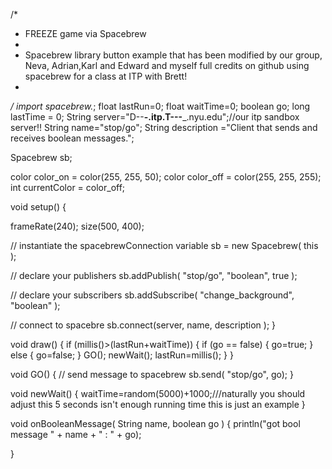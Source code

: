 /*
 * FREEZE game via Spacebrew
 *
 *   Spacebrew library button example that has been modified by our group, Neva, Adrian,Karl and Edward and myself full credits on github
 using spacebrew for a class at ITP with Brett!
 * 
 */
import spacebrew.*;
float lastRun=0;
float waitTime=0;
boolean go;
long lastTime = 0;
String server="D--__-.itp.T---___.nyu.edu";//our itp sandbox server!!
String name="stop/go";
String description ="Client that sends and receives boolean messages.";

Spacebrew sb;

color color_on = color(255, 255, 50);
color color_off = color(255, 255, 255);
int currentColor = color_off;

void setup() {

  frameRate(240);
  size(500, 400);

  // instantiate the spacebrewConnection variable
  sb = new Spacebrew( this );

  // declare your publishers
  sb.addPublish( "stop/go", "boolean", true ); 


  // declare your subscribers
  sb.addSubscribe( "change_background", "boolean" );

  // connect to spacebre
  sb.connect(server, name, description );
}

void draw() {
  if (millis()>(lastRun+waitTime)) { 
    if (go == false) {
      go=true;
    }
    else {
      go=false;
    }
    GO();
    newWait();
    lastRun=millis();
  }
}

void GO() {
  // send message to spacebrew
  sb.send( "stop/go", go);
}


void newWait() {
  waitTime=random(5000)+1000;///naturally you should adjust this 5 seconds isn't enough running time this is just an example
}

void onBooleanMessage( String name, boolean go ) {
  println("got bool message " + name + " : " + go); 

 
}
